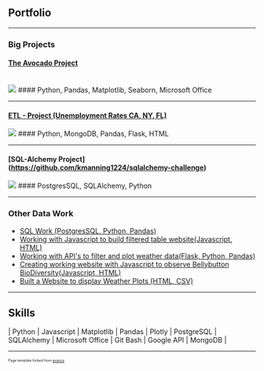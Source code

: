 ## Portfolio

---

### Big Projects

#### [The Avocado Project](https://github.com/kmanning1224/Project1-Repo)<br><br>
<img src="https://i.gyazo.com/1c175e91cfbfd6afd4290ee3761e7753.png"/> 
#### Python, Pandas, Matplotlib, Seaborn, Microsoft Office

---
#### [ETL - Project (Unemployment Rates CA, NY, FL)](https://kmanning1224.github.io/ETL-project/)<br>
<img src="https://i.gyazo.com/a0014a527cf3ad4cd99ec5d24dd543e9.png"/> 
#### Python, MongoDB, Pandas, Flask, HTML

---
#### [SQL-Alchemy Project]<br>(https://github.com/kmanning1224/sqlalchemy-challenge)
<img src="https://i.gyazo.com/53f65a6820db7c8367e1f6aedfb64c18.png"/> 
#### PostgresSQL, SQLAlchemy, Python

---

### Other Data Work

- [SQL Work (PostgresSQL, Python, Pandas)](https://github.com/kmanning1224/sql-challenge)
- [Working with Javascript to build filtered table website(Javascript, HTML)](https://github.com/kmanning1224/intro-to-javascript)
- [Working with API's to filter and plot weather data(Flask, Python, Pandas)](https://github.com/kmanning1224/python-api-challenge)
- [Creating working website with Javascript to observe Bellybutton BioDiversity(Javascript, HTML)](https://kmanning1224.github.io/bellybutton-diversity/)
- [Built a Website to display Weather Plots (HTML, CSV)](http://example.com/)

---
## Skills
| Python  | Javascript  | Matplotlib  |  Pandas | Plotly | PostgreSQL | SQLAlchemy | Microsoft Office |  Git Bash | Google API  | MongoDB |





---
<p style="font-size:7px">Page template forked from <a href="https://github.com/evanca/quick-portfolio">evanca</a></p>
<!-- Remove above link if you don't want to attibute -->
